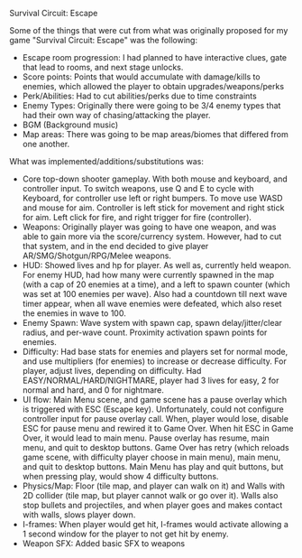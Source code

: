 Survival Circuit: Escape

Some of the things that were cut from what was originally proposed for my game "Survival Circuit: Escape" was the following:
* Escape room progression: I had planned to have interactive clues, gate that lead to rooms, and next stage unlocks.
* Score points: Points that would accumulate with damage/kills to enemies, which allowed the player to obtain upgrades/weapons/perks
* Perk/Abilities: Had to cut abilities/perks due to time constraints
* Enemy Types: Originally there were going to be 3/4 enemy types that had their own way of chasing/attacking the player.
* BGM (Background music)
* Map areas: There was going to be map areas/biomes that differed from one another. 

What was implemented/additions/substitutions was:
* Core top-down shooter gameplay. With both mouse and keyboard, and controller input. To switch weapons, use Q and E to cycle with Keyboard, for controller use left or right bumpers. To move use WASD and mouse for aim. Controller is left stick for movement and right stick for aim. Left click for fire, and right trigger for fire (controller).
* Weapons: Originally player was going to have one weapon, and was able to gain more via the score/currency system. However, had to cut that system, and in the end decided to give player AR/SMG/Shotgun/RPG/Melee weapons.
* HUD: Showed lives and hp for player. As well as, currently held weapon. For enemy HUD, had how many were currently spawned in the map (with a cap of 20 enemies at a time), and a left to spawn counter (which was set at 100 enemies per wave). Also had a countdown till next wave timer appear, when all wave enemies were defeated, which also reset the enemies in wave to 100.
* Enemy Spawn: Wave system with spawn cap, spawn delay/jitter/clear radius, and per-wave count. Proximity activation spawn points for enemies.
* Difficulty: Had base stats for enemies and players set for normal mode, and use multipliers (for enemies) to increase or decrease difficulty. For player, adjust lives, depending on difficulty. Had EASY/NORMAL/HARD/NIGHTMARE, player had 3 lives for easy, 2 for normal and hard, and 0 for nightmare.
* UI flow: Main Menu scene, and game scene has a pause overlay which is triggered with ESC (Escape key). Unfortunately, could not configure controller input for pause overlay call. When, player would lose, disable ESC for pause menu and rewired it to Game Over. When hit ESC in Game Over, it would lead to main menu. Pause overlay has resume, main menu, and quit to desktop buttons. Game Over has retry (which reloads game scene, with difficulty player choose in main menu), main menu, and quit to desktop buttons. Main Menu has play and quit buttons, but when pressing play, would show 4 difficulty buttons.
* Physics/Map: Floor (tile map, and player can walk on it) and Walls with 2D collider (tile map, but player cannot walk or go over it). Walls also stop bullets and projectiles, and when player goes and makes contact with walls, slows player down.
* I-frames: When player would get hit, I-frames would activate allowing a 1 second window for the player to not get hit by enemy.
* Weapon SFX: Added basic SFX to weapons
